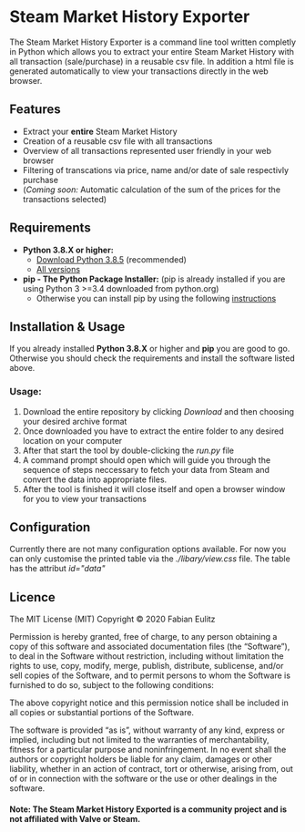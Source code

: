 # Steam Market History Exporter
The Steam Market History Exporter is a command line tool written completly in Python which allows you to extract your entire Steam Market History with all transaction (sale/purchase) in a reusable csv file. In addition a html file is generated automatically to view your transactions directly in the web browser.

## Features
+ Extract your **entire** Steam Market History
+ Creation of a reusable csv file with all transactions
+ Overview of all transactions represented user friendly in your web browser
+ Filtering of transcations via price, name and/or date of sale respectivly purchase
+ (*Coming soon:* Automatic calculation of the sum of the prices for the transactions selected)

## Requirements
+ **Python 3.8.X or higher:**
    + [Download Python 3.8.5](https://www.python.org/ftp/python/3.8.5/python-3.8.5.exe) (recommended)  
    + [All versions](https://www.python.org/downloads/)
+ **pip - The Python Package Installer:** (pip is already installed if you are using Python 3 >=3.4 downloaded from python.org)
    + Otherwise you can install pip by using the following [instructions](https://pip.pypa.io/en/stable/installing/)

## Installation & Usage
If you already installed **Python 3.8.X** or higher and **pip**  you are good to go. Otherwise you should check the requirements and install the software listed above.

### Usage:  
1. Download the entire repository by clicking *Download* and then choosing your desired archive format
2. Once downloaded you have to extract the entire folder to any desired location on your computer
3. After that start the tool by double-clicking the *run.<span></span>py* file
4. A command prompt should open which will guide you through the sequence of steps neccessary to fetch your data from Steam and convert the data into appropriate files.
5. After the tool is finished it will close itself and open a browser window for you to view your transactions

## Configuration
Currently there are not many configuration options available.
For now you can only customise the printed table via the *./libary/view.css* file. The table has the attribut *id="data"*

## Licence
The MIT License (MIT)
Copyright © 2020 Fabian Eulitz

Permission is hereby granted, free of charge, to any person obtaining a copy of this software and associated documentation files (the “Software”), to deal in the Software without restriction, including without limitation the rights to use, copy, modify, merge, publish, distribute, sublicense, and/or sell copies of the Software, and to permit persons to whom the Software is furnished to do so, subject to the following conditions:

The above copyright notice and this permission notice shall be included in all copies or substantial portions of the Software.

The software is provided “as is”, without warranty of any kind, express or implied, including but not limited to the warranties of merchantability, fitness for a particular purpose and noninfringement. In no event shall the authors or copyright holders be liable for any claim, damages or other liability, whether in an action of contract, tort or otherwise, arising from, out of or in connection with the software or the use or other dealings in the software.

#### Note: The Steam Market History Exported is a community project and is not affiliated with Valve or Steam.